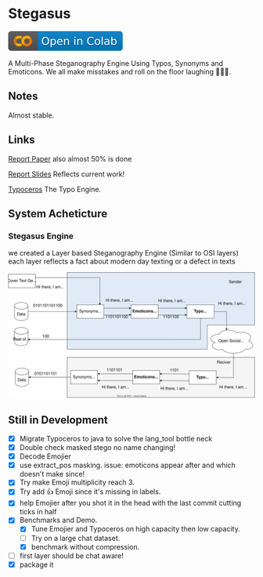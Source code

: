 # Stegasus

[![Open In Colab](https://raw.githubusercontent.com/NasoohOlabi/Stegasus/f26a918876e2561fc45f7a90c4fa0386ab76608b/ColabBadge.svg)](https://colab.research.google.com/github/NasoohOlabi/Stegasus/blob/main/Stegasus.ipynb)

A Multi-Phase Steganography Engine Using Typos, Synonyms and Emoticons.
We all make misstakes and roll on the floor laughing 🤣🤣🤣.

## Notes

 Almost stable.

## Links

 [Report Paper](https://docs.google.com/document/d/12p-etkNhbgijaJc5Wds4g9J6etcsgQcYH39K8qP0Kz4/edit?usp=sharing) also almost 50% is done

 [Report Slides](https://docs.google.com/presentation/d/1jGV2UGp9pTdRHHqymk1Tppx5bz2L-U-Dt_y0wYrc2ts/edit?usp=sharing) Reflects current work!

 [Typoceros](https://github.com/NasoohOlabi/Typoceros) The Typo Engine.

## System Acheticture

### Stegasus Engine

we created a Layer based Steganography Engine (Similar to OSI layers) each layer reflects a fact about modern day texting or a defect in texts

![Alt text](Images/Engine.svg)

## Still in Development

- [X] Migrate Typoceros to java to solve the lang_tool bottle neck
- [X] Double check masked stego no name changing!
- [X] Decode Emojier
- [X] use extract_pos masking. issue: emoticons appear after and which doesn't make since!
- [X] Try make Emoji multiplicity reach 3.
- [X] Try add 👍 Emoji since it's missing in labels.
- [X] help Emojier after you shot it in the head with the last commit cutting ticks in half
- [X] Benchmarks and Demo.
  - [X] Tune Emojier and Typoceros on high capacity then low capacity.
  - [ ] Try on a large chat dataset.
  - [X] benchmark without compression.
- [ ] first layer should be chat aware!
- [X] package it
